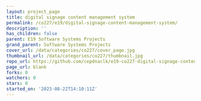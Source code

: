 ```yaml
---
layout: project_page
title: digital signage content management system
permalink: /co227/e19/digital-signage-content-management-system/
description: ''
has_children: false
parent: E19 Software Systems Projects
grand_parent: Software Systems Projects
cover_url: /data/categories/co227/cover_page.jpg
thumbnail_url: /data/categories/co227/thumbnail.jpg
repo_url: https://github.com/cepdnaclk/e19-co227-digital-signage-content-management-system
page_url: blank
forks: 0
watchers: 0
stars: 0
started_on: '2023-08-22T14:10:11Z'
---
```


